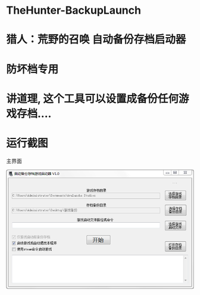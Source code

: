 ﻿# TheHunter-BackupLaunch
# 猎人：荒野的召唤 自动备份存档启动器
# 防坏档专用
# 讲道理, 这个工具可以设置成备份任何游戏存档....



运行截图  
========


主界面  

![图片无法载入, 请搭梯子或Clone源码](https://github.com/HeSuxiang/TheHunter-BackupLaunch/raw/main/TheHunter-BackupLaunch/screen-shot.PNG)  
